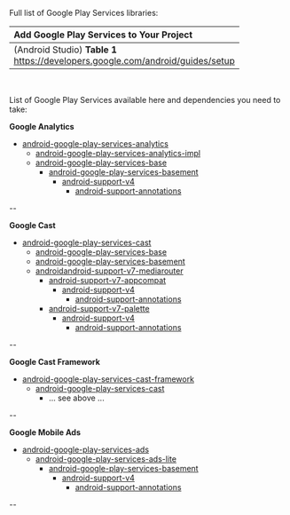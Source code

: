 Full list of Google Play Services libraries:

| Add Google Play Services to Your Project|
| :------- |
| (Android Studio) **Table 1**<br/>https://developers.google.com/android/guides/setup |

<br/>

List of Google Play Services available here and dependencies you need to take:

**Google Analytics**<br/>
- [android-google-play-services-analytics](https://github.com/dandar3/android-google-play-services-analytics)
  - [android-google-play-services-analytics-impl](https://github.com/dandar3/android-google-play-services-analytics-impl)
  - [android-google-play-services-base](https://github.com/dandar3/android-google-play-services-base)
    - [android-google-play-services-basement](https://github.com/dandar3/android-google-play-services-basement)
      - [android-support-v4](https://github.com/dandar3/android-support-v4)
        - [android-support-annotations](https://github.com/dandar3/android-support-annotations)

--

**Google Cast**<br/>
- [android-google-play-services-cast](https://github.com/dandar3/android-google-play-services-cast)
  - [android-google-play-services-base](https://github.com/dandar3/android-google-play-services-base)
  - [android-google-play-services-basement](https://github.com/dandar3/android-google-play-services-basement)
  - [androidandroid-support-v7-mediarouter](https://github.com/dandar3/android-support-v7-mediarouter)
    - [android-support-v7-appcompat](https://github.com/dandar3/android-support-v7-appcompat)
      - [android-support-v4](https://github.com/dandar3/android-support-v4)
        - [android-support-annotations](https://github.com/dandar3/android-support-annotations)
    - [android-support-v7-palette](https://github.com/dandar3/android-support-v7-palette)
      - [android-support-v4](https://github.com/dandar3/android-support-v4)
        - [android-support-annotations](https://github.com/dandar3/android-support-annotations)

--

**Google Cast Framework**<br/>
- [android-google-play-services-cast-framework](https://github.com/dandar3/android-google-play-services-cast-framework)
  - [android-google-play-services-cast](https://github.com/dandar3/android-google-play-services-cast)<br/>
    - ... see above ...

--

**Google Mobile Ads**<br/>
- [android-google-play-services-ads](https://github.com/dandar3/android-google-play-services-ads)
  - [android-google-play-services-ads-lite](https://github.com/dandar3/android-google-play-services-ads-lite)
    - [android-google-play-services-basement](https://github.com/dandar3/android-google-play-services-basement)
      - [android-support-v4](https://github.com/dandar3/android-support-v4)
        - [android-support-annotations](https://github.com/dandar3/android-support-annotations)

--